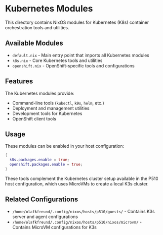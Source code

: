 # Kubernetes Modules

This directory contains NixOS modules for Kubernetes (K8s) container orchestration tools and utilities.

## Available Modules

- `default.nix` - Main entry point that imports all Kubernetes modules
- `k8s.nix` - Core Kubernetes tools and utilities
- `openshift.nix` - OpenShift-specific tools and configurations

## Features

The Kubernetes modules provide:

- Command-line tools (`kubectl`, `k9s`, `helm`, etc.)
- Deployment and management utilities
- Development tools for Kubernetes
- OpenShift client tools

## Usage

These modules can be enabled in your host configuration:

```nix
{
  k8s.packages.enable = true;
  openshift.packages.enable = true;
}
```

These tools complement the Kubernetes cluster setup available in the P510 host configuration, which uses MicroVMs to create a local K3s cluster.

## Related Configurations

- `/home/olafkfreund/.config/nixos/hosts/p510/guests/` - Contains K3s server and agent configurations
- `/home/olafkfreund/.config/nixos/hosts/p510/nixos/microvm/` - Contains MicroVM configurations for K3s
